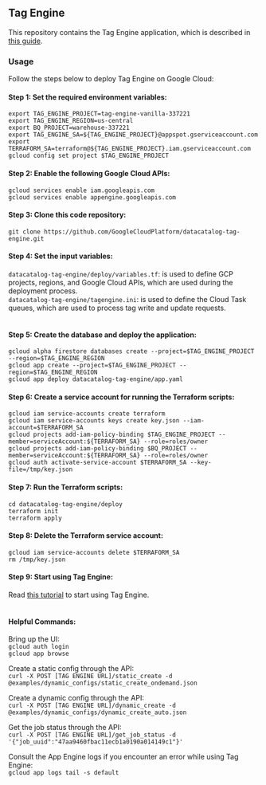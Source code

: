 ## Tag Engine
This repository contains the Tag Engine application, which is described in [this guide](https://cloud.google.com/architecture/tag-engine-and-data-catalog). 

### Usage

Follow the steps below to deploy Tag Engine on Google Cloud: 

#### Step 1: Set the required environment variables:
```
export TAG_ENGINE_PROJECT=tag-engine-vanilla-337221
export TAG_ENGINE_REGION=us-central
export BQ_PROJECT=warehouse-337221
export TAG_ENGINE_SA=${TAG_ENGINE_PROJECT}@appspot.gserviceaccount.com
export TERRAFORM_SA=terraform@${TAG_ENGINE_PROJECT}.iam.gserviceaccount.com
gcloud config set project $TAG_ENGINE_PROJECT
```

#### Step 2: Enable the following Google Cloud APIs:
```
gcloud services enable iam.googleapis.com
gcloud services enable appengine.googleapis.com
```

#### Step 3: Clone this code repository:
```
git clone https://github.com/GoogleCloudPlatform/datacatalog-tag-engine.git
```

#### Step 4: Set the input variables:
`datacatalog-tag-engine/deploy/variables.tf`: is used to define GCP projects, regions, and Google Cloud APIs, which are used during the deployment process.  
`datacatalog-tag-engine/tagengine.ini`: is used to define the Cloud Task queues, which are used to process tag write and update requests. <br><br>


#### Step 5: Create the database and deploy the application:
```
gcloud alpha firestore databases create --project=$TAG_ENGINE_PROJECT --region=$TAG_ENGINE_REGION     
gcloud app create --project=$TAG_ENGINE_PROJECT --region=$TAG_ENGINE_REGION
gcloud app deploy datacatalog-tag-engine/app.yaml
```

#### Step 6: Create a service account for running the Terraform scripts:
```                
gcloud iam service-accounts create terraform
gcloud iam service-accounts keys create key.json --iam-account=$TERRAFORM_SA 
gcloud projects add-iam-policy-binding $TAG_ENGINE_PROJECT --member=serviceAccount:${TERRAFORM_SA} --role=roles/owner
gcloud projects add-iam-policy-binding $BQ_PROJECT --member=serviceAccount:${TERRAFORM_SA} --role=roles/owner
gcloud auth activate-service-account $TERRAFORM_SA --key-file=/tmp/key.json
```

#### Step 7: Run the Terraform scripts:
```  
cd datacatalog-tag-engine/deploy
terraform init
terraform apply
```  

#### Step 8:  Delete the Terraform service account:
```
gcloud iam service-accounts delete $TERRAFORM_SA
rm /tmp/key.json
```

#### Step 9: Start using Tag Engine:

Read [this tutorial](https://cloud.google.com/architecture/tag-engine-and-data-catalog) to start using Tag Engine. <br><br>


#### Helpful Commands:

Bring up the UI:<br>
`gcloud auth login`<br>
`gcloud app browse`

Create a static config through the API:<br>
`curl -X POST [TAG ENGINE URL]/static_create -d @examples/dynamic_configs/static_create_ondemand.json`

Create a dynamic config through the API:<br>
`curl -X POST [TAG ENGINE URL]/dynamic_create -d @examples/dynamic_configs/dynamic_create_auto.json`

Get the job status through the API:<br>
`curl -X POST [TAG ENGINE URL]/get_job_status -d '{"job_uuid":"47aa9460fbac11ecb1a0190a014149c1"}'`

Consult the App Engine logs if you encounter an error while using Tag Engine:<br>
`gcloud app logs tail -s default`

